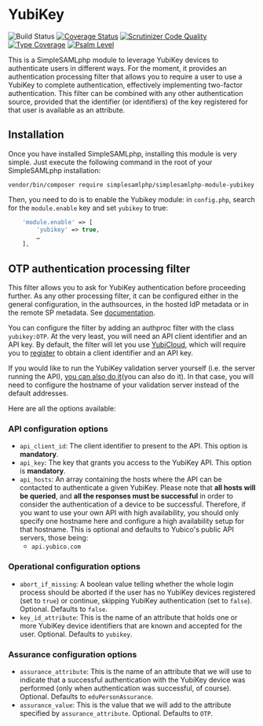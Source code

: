 # YubiKey

![Build Status](https://github.com/simplesamlphp/simplesamlphp-module-yubikey/actions/workflows/php.yml/badge.svg)
[![Coverage Status](https://codecov.io/gh/simplesamlphp/simplesamlphp-module-yubikey/branch/master/graph/badge.svg)](https://codecov.io/gh/simplesamlphp/simplesamlphp-module-yubikey)
[![Scrutinizer Code Quality](https://scrutinizer-ci.com/g/simplesamlphp/simplesamlphp-module-yubikey/badges/quality-score.png?b=master)](https://scrutinizer-ci.com/g/simplesamlphp/simplesamlphp-module-yubikey/?branch=master)
[![Type Coverage](https://shepherd.dev/github/simplesamlphp/simplesamlphp-module-yubikey/coverage.svg)](https://shepherd.dev/github/simplesamlphp/simplesamlphp-module-yubikey)
[![Psalm Level](https://shepherd.dev/github/simplesamlphp/simplesamlphp-module-yubikey/level.svg)](https://shepherd.dev/github/simplesamlphp/simplesamlphp-module-yubikey)

This is a SimpleSAMLphp module to leverage YubiKey devices to authenticate
users in different ways. For the moment, it provides an authentication
processing filter that allows you to require a user to use a YubiKey to
complete authentication, effectively implementing two-factor authentication.
This filter can be combined with any other authentication source, provided
that the identifier (or identifiers) of the key registered for that user is
available as an attribute.

## Installation

Once you have installed SimpleSAMLphp, installing this module is very simple.
Just execute the following command in the root of your SimpleSAMLphp
installation:

```shell
vendor/bin/composer require simplesamlphp/simplesamlphp-module-yubikey
```

Then, you need to do is to enable the Yubikey module: in
 `config.php`, search for the `module.enable` key and set `yubikey` to true:

```php
    'module.enable' => [
        'yubikey' => true,
        …
    ],
```

## OTP authentication processing filter

This filter allows you to ask for YubiKey authentication before proceeding
further. As any other processing filter, it can be configured either in the
general configuration, in the authsources, in the hosted IdP metadata or in
the remote SP metadata. See [documentation](documentation).

[documentation]: https://simplesamlphp.org/docs/stable/simplesamlphp-authproc#section_1

You can configure the filter by adding an authproc filter with the class
`yubikey:OTP`. At the very least, you will need an API client identifier and an
API key. By default, the filter will let you use [YubiCloud](YubiCload), which
will require you to [register](register) to obtain a client identifier and an
API key.

[YubiCloud]: https://www.yubico.com/products/services-software/yubicloud
[register]: https://upgrade.yubico.com/getapikey

If you would like to run the YubiKey validation server yourself (i.e. the
server running the API), [you can also do it](you can also do it). In that
case, you will need to configure the hostname of your validation server
instead of the default addresses.

[you can also do it]: https://developers.yubico.com/Software_Projects/Yubico_OTP/YubiCloud_Validation_Servers

Here are all the options available:

### API configuration options

- `api_client_id`: The client identifier to present to the API.
  This option is **mandatory**.
- `api_key`: The key that grants you access to the YubiKey API.
  This option is **mandatory**.
- `api_hosts`: An array containing the hosts where the API can be contacted to
  authenticate a given YubiKey. Please note that
  **all hosts will be queried**, and **all the responses must be successful**
  in order to consider the authentication of a device to be successful.
  Therefore, if you want to use your own API with high availability, you
  should only specify one hostname here and configure a high availability
  setup for that hostname.
  This is optional and defaults to Yubico's public API servers, those being:
  - `api.yubico.com`

### Operational configuration options

- `abort_if_missing`: A boolean value telling whether the whole login process
  should be aborted if the user has no YubiKey devices registered
  (set to `true`) or continue, skipping YubiKey authentication
  (set to `false`). Optional. Defaults to `false`.
- `key_id_attribute`: This is the name of an attribute that holds one or more
  YubiKey device identifiers that are known and accepted for the user.
  Optional. Defaults to `yubikey`.

### Assurance configuration options

- `assurance_attribute`: This is the name of an attribute that we will use to
  indicate that a successful authentication with the YubiKey device was
  performed (only when authentication was successful, of course).
  Optional. Defaults to `eduPersonAssurance`.
- `assurance_value`: This is the value that we will add to the attribute
  specified by `assurance_attribute`.
  Optional. Defaults to `OTP`.
